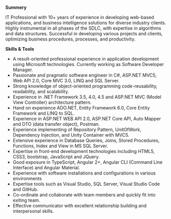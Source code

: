 <b>Summery</b>
<p>IT Professional with 10+ years of experience in developing web-based applications, and business intelligence solutions for diverse industry clients. Highly instrumental in all phases of the SDLC, with expertise in algorithms and data structures. Successful in developing various projects and clients, optimizing business procedures, processes, and productivity.</p>

<b>Skills & Tools</b>
<ul>
<li>A result-oriented professional experience in application development using Microsoft technologies. Currently working as Software Developer Manager.</li>
<li>Passionate and pragmatic software engineer in C#, ASP.NET MVC5, Web API 2.0, Core MVC 3.0, LINQ and SQL Server.</li>
<li>Strong knowledge of object-oriented programming code-reusability, readability, and scalability.</li>
<li>Experience in .NET Framework 3.5, 4.0, 4.5 and ASP.NET MVC (Model View Controller) architecture pattern.</li>
<li>Hand on experience ADO.NET, Entity Framework 6.0, Core Entity Framework and LINQ to SQL.</li>
<li>Experience in ASP.NET WEB API 2.0, ASP.NET Core API, Auto Mapper and DTO (data transfer object), Postman.</li>
<li>Experience implementing of Repository Pattern, UnitOfWork, Dependency Injection, and Unity Container with MVC5.</li>
<li>Extensive experience in Database Queries, Joins, Stored Procedures, Functions, Index and View in MS SQL Server.</li>
<li>Expertise in front-end development technologies including HTML5, CSS3, bootstrap, JavaScript and JQuery.</li>
<li>Good exposure in TypeScript, Angular 2+, Angular CLI (Command Line Interface) and Angular Material.</li>
<li>Experience with software installations and configurations in various environments</li>
<li>Expertise tools such as Visual Studio, SQL Server, Visual Studio Code and GitHub.</li>
<li>Co-ordinate and collaborate with team members and quickly fit into exiting team.</li>
<li>Effective communicator with excellent relationship building and interpersonal skills.</li>
